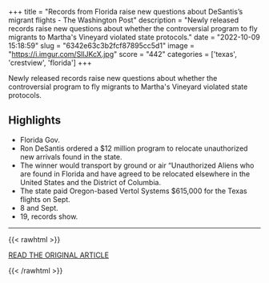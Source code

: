 +++
title = "Records from Florida raise new questions about DeSantis’s migrant flights - The Washington Post"
description = "Newly released records raise new questions about whether the controversial program to fly migrants to Martha's Vineyard violated state protocols."
date = "2022-10-09 15:18:59"
slug = "6342e63c3b2fcf87895cc5d1"
image = "https://i.imgur.com/SllJKcX.jpg"
score = "442"
categories = ['texas', 'crestview', 'florida']
+++

Newly released records raise new questions about whether the controversial program to fly migrants to Martha's Vineyard violated state protocols.

## Highlights

- Florida Gov.
- Ron DeSantis ordered a $12 million program to relocate unauthorized new arrivals found in the state.
- The winner would transport by ground or air “Unauthorized Aliens who are found in Florida and have agreed to be relocated elsewhere in the United States and the District of Columbia.
- The state paid Oregon-based Vertol Systems $615,000 for the Texas flights on Sept.
- 8 and Sept.
- 19, records show.

---

{{< rawhtml >}}
  <p class="article-category">
    <a target="_blank" href="https://www.washingtonpost.com/politics/2022/10/08/ron-desantis-migrant-flights-marthas-vineyard/">READ THE ORIGINAL ARTICLE</a>
  </p>
{{< /rawhtml >}}
